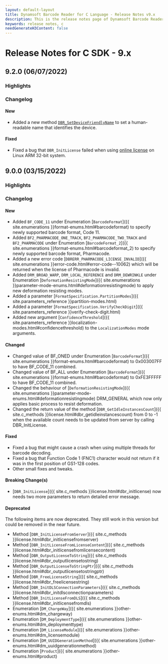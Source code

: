 ```yaml
---
layout: default-layout
title: Dynamsoft Barcode Reader for C Language - Release Notes v9.x
description: This is the release notes page of Dynamsoft Barcode Reader for C Language v9.x.
keywords: release notes, c
needGenerateH3Content: false
---
```


# Release Notes for C SDK - 9.x

## 9.2.0 (06/07/2022)

### Highlights


### Changelog

#### New

- Added a new method [`DBR_SetDeviceFriendlyName`]({{site.c_methods}}license.html#dbr_setdevicefriendlyname) to set a human-readable name that identifies the device.

#### Fixed

- Fixed a bug that `DBR_InitLicense` failed when using [online license](https://www.dynamsoft.com/license-server/docs/about/terms.html?ver=latest#online-license) on Linux ARM 32-bit system.

## 9.0.0 (03/15/2022)


### Highlights




### Changelog

#### New

- Added `BF_CODE_11` under Enumeration [`BarcodeFormat`]({{ site.enumerations }}format-enums.html#barcodeformat) to specify newly supported barcode format, Code 11. 
- Added `BF2_PHARMACODE_ONE_TRACK`, `BF2_PHARMACODE_TWO_TRACK` and `BF2_PHARMACODE` under Enumeration [`BarcodeFormat_2`]({{ site.enumerations }}format-enums.html#barcodeformat_2) to specify newly supported barcode format, Pharmacode. 
- Added a new error code [`DBRERR_PHARMACODE_LICENSE_INVALID`]({{ site.enumerations }}error-code.html#error-code--10062) which will be returned when the license of Pharmacode is invalid.
- Added `DRM_BROAD_WARP`, `DRM_LOCAL_REFERENCE` and `DRM_DEWRINKLE` under Enumeration [`DeformationResistingMode`]({{ site.enumerations }}parameter-mode-enums.html#deformationresistingmode) to apply new deformation resisting modes.
- Added a parameter [`FormatSpecification.PartitionModes`]({{ site.parameters_reference }}partition-modes.html)
- Added a parameter [`FormatSpecification.VerifyCheckDigit`]({{ site.parameters_reference }}verify-check-digit.html)
- Added new argument [`ConfidenceThreshold`]({{ site.parameters_reference }}localization-modes.html#confidencethreshold) to the `LocalizationModes` mode arguments.

#### Changed
- Changed value of BF_ONED under Enumeration [`BarcodeFormat`]({{ site.enumerations }}format-enums.html#barcodeformat) to 0x003007FF to have BF_CODE_11 combined.
- Changed value of BF_ALL under Enumeration [`BarcodeFormat`]({{ site.enumerations }}format-enums.html#barcodeformat) to 0xFE3FFFFF to have BF_CODE_11 combined.
- Changed the behaviour of [`DeformationResistingMode`]({{ site.enumerations }}parameter-mode-enums.html#deformationresistingmode) DRM_GENERAL which now only applies basic process to resist deformation.
- Changed the return value of the method [`DBR_GetIdleInstancesCount`]({{ site.c_methods }}license.html#dbr_getidleinstancescount) from 0 to -1 when the available count needs to be updated from server by calling DBR_InitLicense.

#### Fixed
- Fixed a bug that might cause a crash when using multiple threads for barcode decoding.
- Fixed a bug that Function Code 1 (FNC1) character would not return if it was in the first position of GS1-128 codes.
- Other small fixes and tweaks.


#### Breaking Change(s)

- [`DBR_InitLicense`]({{ site.c_methods }}license.html#dbr_initlicense) now needs two more parameters to return detailed error message.

#### Deprecated

The following items are now deprecated. They still work in this version but could be removed in the near future.
- Method [`DBR_InitLicenseFromServer`]({{ site.c_methods }}license.html#dbr_initlicensefromserver)
- Method [`DBR_InitLicenseFromLicenseContent`]({{ site.c_methods }}license.html#dbr_initlicensefromlicensecontent)
- Method [`DBR_OutputLicenseToString`]({{ site.c_methods }}license.html#dbr_outputlicensetostring)
- Method [`DBR_OutputLicenseToStringPtr`]({{ site.c_methods }}license.html#dbr_outputlicensetostringptr)
- Method [`DBR_FreeLicenseString`]({{ site.c_methods }}license.html#dbr_freelicensestring)
- Method [`DBR_InitDLSConnectionParameters`]({{ site.c_methods }}license.html#dbr_initdlsconnectionparameters)
- Method [`DBR_InitLicenseFromDLS`]({{ site.c_methods }}license.html#dbr_initlicensefromdls)
- Enumeration [`DM_ChargeWay`]({{ site.enumerations }}other-enums.html#dm_chargeway)
- Enumeration [`DM_DeploymentType`]({{ site.enumerations }}other-enums.html#dm_deploymenttype)
- Enumeration [`DM_LicenseModule`]({{ site.enumerations }}other-enums.html#dm_licensemodule)
- Enumeration [`DM_UUIDGenerationMethod`]({{ site.enumerations }}other-enums.html#dm_uuidgenerationmethod)
- Enumeration [`Product`]({{ site.enumerations }}other-enums.html#product)


